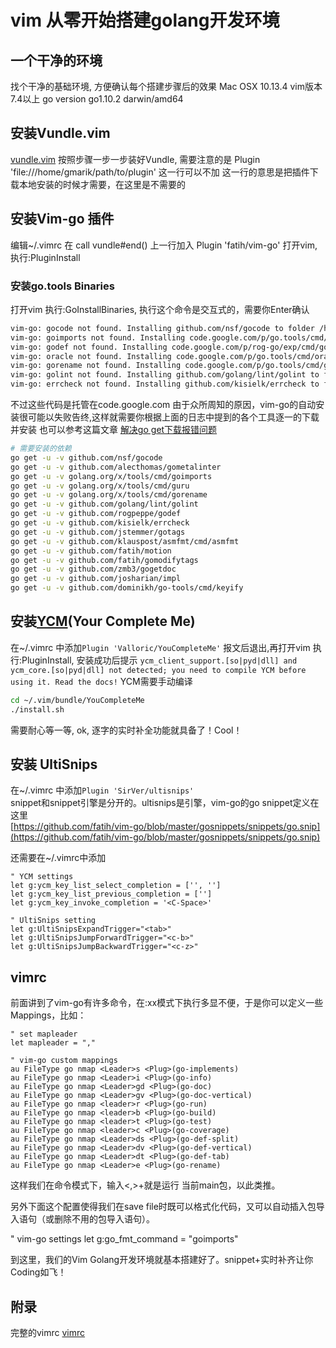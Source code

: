 # vim 从零开始搭建golang开发环境

## 一个干净的环境
找个干净的基础环境, 方便确认每个搭建步骤后的效果
Mac OSX 10.13.4
vim版本7.4以上
go version go1.10.2 darwin/amd64

## 安装Vundle.vim
[vundle.vim](https://github.com/VundleVim/Vundle.vim)
按照步骤一步一步装好Vundle, 需要注意的是
Plugin 'file:///home/gmarik/path/to/plugin' 这一行可以不加
这一行的意思是把插件下载本地安装的时候才需要，在这里是不需要的


## 安装Vim-go 插件
编辑~/.vimrc 在 call vundle#end()  上一行加入 Plugin 'fatih/vim-go'
打开vim,执行:PluginInstall

### 安装go.tools Binaries
打开vim 执行:GoInstallBinaries, 执行这个命令是交互式的，需要你Enter确认
```bash
vim-go: gocode not found. Installing github.com/nsf/gocode to folder /home/tonybai/go/bin
vim-go: goimports not found. Installing code.google.com/p/go.tools/cmd/goimports to folder /home/tonybai/go/bin/
vim-go: godef not found. Installing code.google.com/p/rog-go/exp/cmd/godef to folder /home/tonybai/go/bin/
vim-go: oracle not found. Installing code.google.com/p/go.tools/cmd/oracle to folder /home/tonybai/go/bin/
vim-go: gorename not found. Installing code.google.com/p/go.tools/cmd/gorename to folder /home/tonybai/go/bin/
vim-go: golint not found. Installing github.com/golang/lint/golint to folder /home/tonybai/go/bin/
vim-go: errcheck not found. Installing github.com/kisielk/errcheck to folder /home/tonybai/go/bin/
```  
不过这些代码是托管在code.google.com
由于众所周知的原因，vim-go的自动安装很可能以失败告终,这样就需要你根据上面的日志中提到的各个工具逐一的下载并安装 
也可以参考这篇文章 [解决go get下载报错问题](https://github.com/xiaozefeng/vimrc-go/blob/master/%E6%84%89%E5%BF%AB%E4%BD%BF%E7%94%A8go_get.md)

```bash
# 需要安装的依赖
go get -u -v github.com/nsf/gocode
go get -u -v github.com/alecthomas/gometalinter
go get -u -v golang.org/x/tools/cmd/goimports
go get -u -v golang.org/x/tools/cmd/guru
go get -u -v golang.org/x/tools/cmd/gorename
go get -u -v github.com/golang/lint/golint
go get -u -v github.com/rogpeppe/godef
go get -u -v github.com/kisielk/errcheck
go get -u -v github.com/jstemmer/gotags
go get -u -v github.com/klauspost/asmfmt/cmd/asmfmt
go get -u -v github.com/fatih/motion
go get -u -v github.com/fatih/gomodifytags
go get -u -v github.com/zmb3/gogetdoc
go get -u -v github.com/josharian/impl
go get -u -v github.com/dominikh/go-tools/cmd/keyify
```

## 安装[YCM](https://github.com/Valloric/YouCompleteMe)(Your Complete Me)
在~/.vimrc 中添加`Plugin 'Valloric/YouCompleteMe'`
报文后退出,再打开vim 执行:PluginInstall, 安装成功后提示
`ycm_client_support.[so|pyd|dll] and ycm_core.[so|pyd|dll] not detected; you need to compile YCM before using it. Read the docs!`
YCM需要手动编译

```bash
cd ~/.vim/bundle/YouCompleteMe
./install.sh
```

需要耐心等一等, ok, 逐字的实时补全功能就具备了！Cool！

## 安装 UltiSnips
在~/.vimrc 中添加`Plugin 'SirVer/ultisnips'`  
snippet和snippet引擎是分开的。ultisnips是引擎，vim-go的go snippet定义在这里  
[https://github.com/fatih/vim-go/blob/master/gosnippets/snippets/go.snip](https://github.com/fatih/vim-go/blob/master/gosnippets/snippets/go.snip)  

还需要在~/.vimrc中添加

```vimrc
" YCM settings
let g:ycm_key_list_select_completion = ['', '']
let g:ycm_key_list_previous_completion = ['']
let g:ycm_key_invoke_completion = '<C-Space>'

" UltiSnips setting
let g:UltiSnipsExpandTrigger="<tab>"
let g:UltiSnipsJumpForwardTrigger="<c-b>"
let g:UltiSnipsJumpBackwardTrigger="<c-z>"
```

## vimrc
前面讲到了vim-go有许多命令，在:xx模式下执行多显不便，于是你可以定义一些Mappings，比如：

```vimrc
" set mapleader
let mapleader = ","

" vim-go custom mappings
au FileType go nmap <Leader>s <Plug>(go-implements)
au FileType go nmap <Leader>i <Plug>(go-info)
au FileType go nmap <Leader>gd <Plug>(go-doc)
au FileType go nmap <Leader>gv <Plug>(go-doc-vertical)
au FileType go nmap <leader>r <Plug>(go-run)
au FileType go nmap <leader>b <Plug>(go-build)
au FileType go nmap <leader>t <Plug>(go-test)
au FileType go nmap <leader>c <Plug>(go-coverage)
au FileType go nmap <Leader>ds <Plug>(go-def-split)
au FileType go nmap <Leader>dv <Plug>(go-def-vertical)
au FileType go nmap <Leader>dt <Plug>(go-def-tab)
au FileType go nmap <Leader>e <Plug>(go-rename)
```

这样我们在命令模式下，输入<,>+<r>就是运行 当前main包，以此类推。

另外下面这个配置使得我们在save file时既可以格式化代码，又可以自动插入包导入语句（或删除不用的包导入语句）。

" vim-go settings
let g:go_fmt_command = "goimports"

到这里，我们的Vim Golang开发环境就基本搭建好了。snippet+实时补齐让你Coding如飞！

## 附录 
完整的vimrc  [vimrc](https://github.com/xiaozefeng/vimrc-go/blob/master/vimrc)






